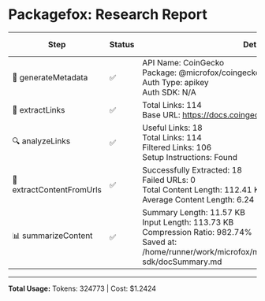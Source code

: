 # Packagefox: Research Report

| Step | Status | Details | Token Usage | Total Tokens |
|------|--------|---------|-------------|--------------|
| 📝 generateMetadata | ✅ | API Name: CoinGecko<br>Package: @microfox/coingecko-sdk<br>Auth Type: apikey<br>Auth SDK: N/A | 353 + 66 = 419 | 419 |
| 🔗 extractLinks | ✅ | Total Links: 114<br>Base URL: https://docs.coingecko.com/reference | - | - |
| 🔍 analyzeLinks | ✅ | Useful Links: 18<br>Total Links: 114<br>Filtered Links: 106<br>Setup Instructions: Found | 2365 + 342 = 2707 | 2707 |
| 📄 extractContentFromUrls | ✅ | Successfully Extracted: 18<br>Failed URLs: 0<br>Total Content Length: 112.41 KB<br>Average Content Length: 6.24 KB | - | - |
| 📊 summarizeContent | ✅ | Summary Length: 11.57 KB<br>Input Length: 113.73 KB<br>Compression Ratio: 982.74%<br>Saved at: /home/runner/work/microfox/microfox/packages/coingecko-sdk/docSummary.md | 56128 + 3163 = 59291 | 59291 |

---
**Total Usage:** Tokens: 324773 | Cost: $1.2424